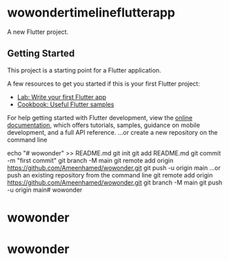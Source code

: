 # wowondertimelineflutterapp

A new Flutter project.

## Getting Started

This project is a starting point for a Flutter application.

A few resources to get you started if this is your first Flutter project:

- [Lab: Write your first Flutter app](https://docs.flutter.dev/get-started/codelab)
- [Cookbook: Useful Flutter samples](https://docs.flutter.dev/cookbook)

For help getting started with Flutter development, view the
[online documentation](https://docs.flutter.dev/), which offers tutorials,
samples, guidance on mobile development, and a full API reference.
…or create a new repository on the command line

echo "# wowonder" >> README.md
git init
git add README.md
git commit -m "first commit"
git branch -M main
git remote add origin https://github.com/Ameenhamed/wowonder.git
git push -u origin main
…or push an existing repository from the command line
git remote add origin https://github.com/Ameenhamed/wowonder.git
git branch -M main
git push -u origin main# wowonder
# wowonder
# wowonder
